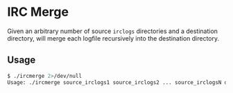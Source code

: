 # IRC Merge
Given an arbitrary number of source `irclogs` directories and a destination directory, will merge each logfile
recursively into the destination directory.

## Usage
```sh
$ ./ircmerge 2>/dev/null
Usage: ./ircmerge source_irclogs1 source_irclogs2 ... source_irclogsN destination_irclogs
```
